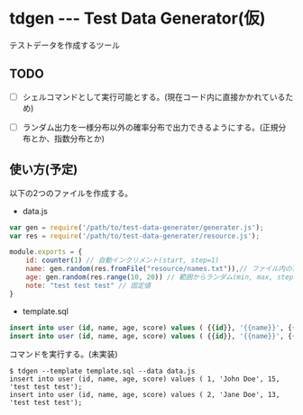 # tdgen --- Test Data Generator(仮)
テストデータを作成するツール

## TODO
- [ ] シェルコマンドとして実行可能とする。(現在コード内に直接かかれているため)
- [ ] ランダム出力を一様分布以外の確率分布で出力できるようにする。(正規分布とか、指数分布とか)


## 使い方(予定)
以下の2つのファイルを作成する。

- data.js

```javascript
var gen = require('/path/to/test-data-generater/generater.js');
var res = require('/path/to/test-data-generater/resource.js');

module.exports = {
    id: counter(1) // 自動インクリメント(start, step=1)
    name: gen.random(res.fromFile("resource/names.txt")),// ファイル内の行からランダム出力
    age: gen.random(res.range(10, 20)) // 範囲からランダム(min, max, step=1)
    note: "test test test" // 固定値
}
```


- template.sql

```sql
insert into user (id, name, age, score) values ( {{id}}, '{{name}}', {{age}}, '{{note}}' );
insert into user (id, name, age, score) values ( {{id}}, '{{name}}', {{age}}, '{{note}}' );
```

コマンドを実行する。(未実装)

```shell
$ tdgen --template template.sql --data data.js
insert into user (id, name, age, score) values ( 1, 'John Doe', 15, 'test test test');
insert into user (id, name, age, score) values ( 2, 'Jane Doe', 13, 'test test test');
```

